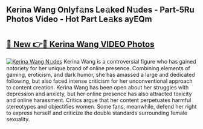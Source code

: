 ## Kerina Wang Onlyf𝚊ns Le𝚊ked N𝚞des - Part-5Ru Photos Video - Hot Part Le𝚊ks ayEQm

# <h2><a href="http://ab48737.deff.icu/?id=Kerina+Wang">🔗 New 👉🔴 Kerina Wang VIDEO Photos</a></h2>

[![Kerina Wang N𝚞des](https://i.imgur.com/rIISA9y.gif)](http://ab48737.deff.icu/?id=Kerina+Wang)
Kerina Wang is a controversial figure who has gained notoriety for her unique brand of online presence. Combining elements of gaming, eroticism, and dark humor, she has amassed a large and dedicated following, but also faced intense criticism for her unconventional approach to content creation. Kerina Wang has been open about her struggles with depression and anxiety, but her online presence has also attracted toxicity and online harassment. Critics argue that her content perpetuates harmful stereotypes and objectifies women. Some fans, meanwhile, defend her right to express herself and criticize the double standards surrounding female sexuality.
